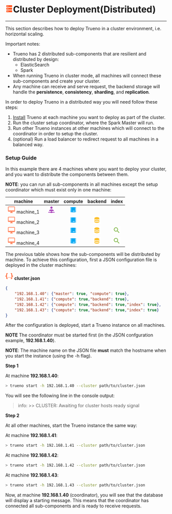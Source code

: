 # ![](../../assets/icons/server.png)Cluster Deployment(Distributed)

---

This section describes how to deploy Trueno in a cluster environment, i.e. horizontal scaling.

Important notes:

- Trueno has 2 distributed sub-components that are resilient and distributed by design:
    + ElasticSearch
    + Spark
- When running Trueno in cluster mode, all machines will connect these sub-components and create your cluster.
- Any machine can receive and serve request, the backend storage will handle the **persistence**, **consistency**, **sharding**, and **replication**.

In order to deploy Trueno in a distributed way you will need follow these steps:

1. [Install](install.html) Trueno at each machine you want to deploy as part of the cluster.
2. Run the cluster setup coordinator, where the Spark Master will run.
3. Run other Trueno instances at other machines which will connect to the coordinator in order to setup the cluster.
4. (optional) Run a load balancer to redirect request to all machines in a balanced way.

### Setup Guide

In this example there are 4 machines where you want to deploy your cluster, and you want to distribute the components 
between them.

**NOTE**: you can run all sub-components in all machines except the setup coordinator which must exist only in one machine:

|  machine  | master | compute | backend | index |
|:---------:|:------:|:-------:|:-------:|:-----:|
| ![](../../assets/icons/desktop-mac.png) machine_1 |   ![](../../assets/icons/account-network.png)    |    ![](../../assets/icons/chip.png)    |         |       |
| ![](../../assets/icons/desktop-mac.png) machine_2 |        |    ![](../../assets/icons/chip.png)    |    ![](../../assets/icons/database.png)    |       |
| ![](../../assets/icons/desktop-mac.png) machine_3 |        |    ![](../../assets/icons/chip.png)    |    ![](../../assets/icons/database.png)    |   ![](../../assets/icons/magnify.png)   |
| ![](../../assets/icons/desktop-mac.png) machine_4 |        |    ![](../../assets/icons/chip.png)    |    ![](../../assets/icons/database.png)    |   ![](../../assets/icons/magnify.png)   |

The previous table shows how the sub-components will be distributed by machine. 
To achieve this configuration, first a JSON configuration file is deployed in the cluster machines:

![](../../assets/icons/json.png) **cluster.json**
```json
{
    "192.168.1.40": {"master": true, "compute": true},
    "192.168.1.41": {"compute": true,"backend": true},
    "192.168.1.42": {"compute": true,"backend": true,"index": true},
    "192.168.1.43": {"compute": true,"backend": true,"index": true}
}
```
After the configuration is deployed, start a Trueno instance on all machines.

**NOTE** The coordinator must be started first (in the JSON confguration example, **192.168.1.40**).

**NOTE**: The machine name on the JSON file **must** match the hostname when you start the instance (using the -h flag).


**Step 1**

At machine **192.168.1.40**:

  ```bash
  > trueno start -h 192.168.1.40 --cluster path/to/cluster.json
  ```

You will see the following line in the console output:

> info: >> CLUSTER: Awaiting for cluster hosts ready signal


**Step 2**

At all other machines, start the Trueno instance the same way:

At machine **192.168.1.41**:

  ```bash
  > trueno start -h 192.168.1.41 --cluster path/to/cluster.json
  ```

At machine **192.168.1.42**:

  ```bash
  > trueno start -h 192.168.1.42 --cluster path/to/cluster.json
  ```

At machine **192.168.1.43**:

  ```bash
  > trueno start -h 192.168.1.43 --cluster path/to/cluster.json
  ```

Now, at machine **192.168.1.40** (coordinator), you will see that the database
will display a starting message. This means that the coordinator has connected all sub-components and is ready to 
receive requests.